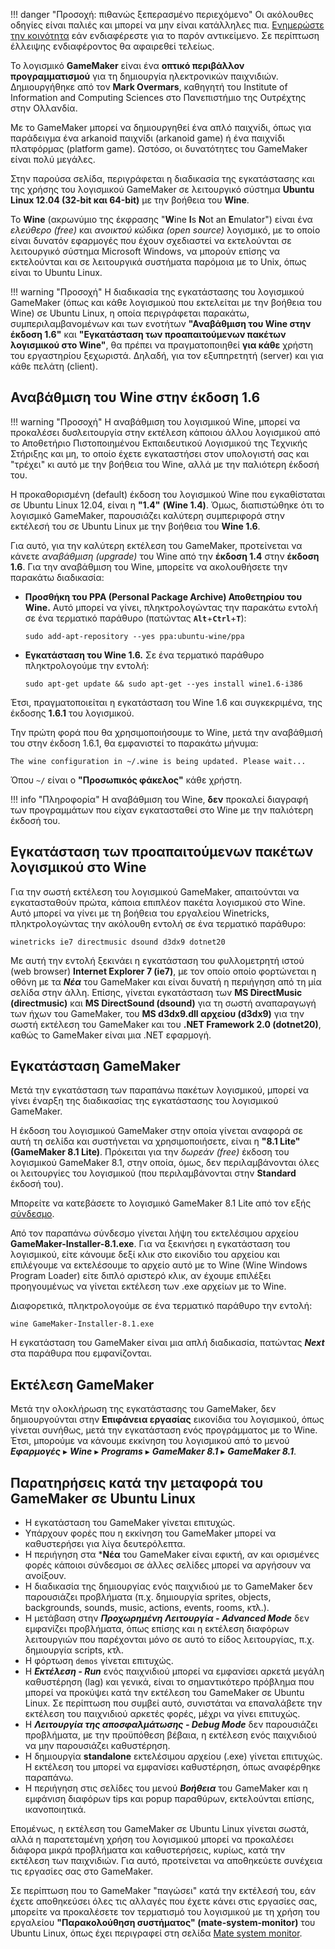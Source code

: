 !!! danger "Προσοχή: πιθανώς ξεπερασμένο περιεχόμενο"
    Οι ακόλουθες οδηγίες είναι παλιές και μπορεί να μην είναι κατάλληλες πια.
    [Ενημερώστε την κοινότητα](support/index.md#steki) εάν ενδιαφέρεστε για
    το παρόν αντικείμενο. Σε περίπτωση έλλειψης ενδιαφέροντος θα αφαιρεθεί
    τελείως.

Το λογισμικό **GameMaker** είναι ένα **οπτικό περιβάλλον προγραμματισμού** για
τη δημιουργία ηλεκτρονικών παιχνιδιών. Δημιουργήθηκε από τον **Mark Overmars**,
καθηγητή του Institute of Information and Computing Sciences στο Πανεπιστήμιο
της Ουτρέχτης στην Ολλανδία.

Με το GameMaker μπορεί να δημιουργηθεί ένα απλό παιχνίδι, όπως για παράδειγμα
ένα arkanoid παιχνίδι (arkanoid game) ή ένα παιχνίδι πλατφόρμας (platform
game). Ωστόσο, οι δυνατότητες του GameMaker είναι πολύ μεγάλες.

Στην παρούσα σελίδα, περιγράφεται η διαδικασία της εγκατάστασης και της χρήσης
του λογισμικού GameMaker σε λειτουργικό σύστημα **Ubuntu Linux 12.04 (32-bit
και 64-bit)** με την βοήθεια του **Wine**.

Το **Wine** (ακρωνύμιο της έκφρασης "**W**ine **I**s **N**ot an **E**mulator")
είναι ένα *ελεύθερο (free)* και *ανοικτού κώδικα (open source)* λογισμικό, με
το οποίο είναι δυνατόν εφαρμογές που έχουν σχεδιαστεί να εκτελούνται σε
λειτουργικό σύστημα Microsoft Windows, να μπορούν επίσης να εκτελούνται και σε
λειτουργικά συστήματα παρόμοια με το Unix, όπως είναι το Ubuntu Linux.

!!! warning "Προσοχή"
    Η διαδικασία της εγκατάστασης του λογισμικού GameMaker (όπως και κάθε
    λογισμικού που εκτελείται με την βοήθεια του Wine) σε Ubuntu Linux, η οποία
    περιγράφεται παρακάτω, συμπεριλαμβανομένων και των ενοτήτων **"Αναβάθμιση
    του Wine στην έκδοση 1.6"** και **"Εγκατάσταση των προαπαιτούμενων πακέτων
    λογισμικού στο Wine"**, θα πρέπει να πραγματοποιηθεί **για κάθε** χρήστη
    του εργαστηρίου ξεχωριστά. Δηλαδή, για τον εξυπηρετητή (server) και για
    κάθε πελάτη (client).

## Αναβάθμιση του Wine στην έκδοση 1.6

!!! warning "Προσοχή"
    Η αναβάθμιση του λογισμικού Wine, μπορεί να προκαλέσει δυσλειτουργία στην
    εκτέλεση κάποιου άλλου λογισμικού από το Αποθετήριο Πιστοποιημένου
    Εκπαιδευτικού Λογισμικού της Τεχνικής Στήριξης και μη, το οποίο έχετε
    εγκαταστήσει στον υπολογιστή σας και "τρέχει" κι αυτό με την βοήθεια του
    Wine, αλλά με την παλιότερη έκδοσή του.

Η προκαθορισμένη (default) έκδοση του λογισμικού Wine που εγκαθίσταται σε
Ubuntu Linux 12.04, είναι η **"1.4"** **(Wine 1.4)**. Όμως, διαπιστώθηκε ότι το
λογισμικό GameMaker, παρουσιάζει καλύτερη συμπεριφορά στην εκτέλεσή του σε
Ubuntu Linux με την βοήθεια του **Wine 1.6**.

Για αυτό, για την καλύτερη εκτέλεση του GameMaker, προτείνεται να κάνετε
*αναβάθμιση (upgrade)* του Wine από την **έκδοση 1.4** στην **έκδοση 1.6**.
Για την αναβάθμιση του Wine, μπορείτε να ακολουθήσετε την παρακάτω διαδικασία:

  - **Προσθήκη του PPA (Personal Package Archive) Αποθετηρίου του Wine.** Αυτό
    μπορεί να γίνει, πληκτρολογώντας την παρακάτω εντολή σε ένα τερματικό
    παράθυρο (πατώντας **`Alt`**+**`Ctrl`**+**`T`**):
    ```shell
    sudo add-apt-repository --yes ppa:ubuntu-wine/ppa
    ```
  - **Εγκατάσταση του Wine 1.6.** Σε ένα τερματικό παράθυρο πληκτρολογούμε την
    εντολή:
    ```shell
    sudo apt-get update && sudo apt-get --yes install wine1.6-i386
    ```

Έτσι, πραγματοποιείται η εγκατάσταση του Wine 1.6 και συγκεκριμένα, της έκδοσης
**1.6.1** του λογισμικού.

Την πρώτη φορά που θα χρησιμοποιήσουμε το Wine, μετά την αναβάθμισή του στην
έκδοση 1.6.1, θα εμφανιστεί το παρακάτω μήνυμα:
```shell-session
The wine configuration in ~/.wine is being updated. Please wait...
```
Όπου `~/` είναι ο **"Προσωπικός φάκελος"** κάθε χρήστη.

!!! info "Πληροφορία"
    Η αναβάθμιση του Wine, **δεν** προκαλεί διαγραφή των προγραμμάτων που είχαν
    εγκατασταθεί στο Wine με την παλιότερη έκδοσή του.

## Εγκατάσταση των προαπαιτούμενων πακέτων λογισμικού στο Wine

Για την σωστή εκτέλεση του λογισμικού GameMaker, απαιτούνται να εγκατασταθούν
πρώτα, κάποια επιπλέον πακέτα λογισμικού στο Wine. Αυτό μπορεί να γίνει με τη
βοήθεια του εργαλείου Winetricks, πληκτρολογώντας την ακόλουθη εντολή σε ένα
τερματικό παράθυρο:
```shell
winetricks ie7 directmusic dsound d3dx9 dotnet20
```

Με αυτή την εντολή ξεκινάει η εγκατάσταση του φυλλομετρητή ιστού (web browser)
**Internet Explorer 7 (ie7)**, με τον οποίο οποίο φορτώνεται η οθόνη με τα
***Νέα*** του GameMaker και είναι δυνατή η περιήγηση από τη μία σελίδα στην
άλλη. Επίσης, γίνεται εγκατάσταση των **MS DirectMusic (directmusic)** και **MS
DirectSound (dsound)** για τη σωστή αναπαραγωγή των ήχων του GameMaker, του
**MS d3dx9.dll αρχείου (d3dx9)** για την σωστή εκτέλεση του GameMaker και του
**.NET Framework 2.0 (dotnet20)**, καθώς το GameMaker είναι μια .NET εφαρμογή.

## Εγκατάσταση GameMaker

Μετά την εγκατάσταση των παραπάνω πακέτων λογισμικού, μπορεί να γίνει έναρξη
της διαδικασίας της εγκατάστασης του λογισμικού GameMaker.

Η έκδοση του λογισμικού GameMaker στην οποία γίνεται αναφορά σε αυτή τη σελίδα
και συστήνεται να χρησιμοποιήσετε, είναι η **"8.1 Lite" (GameMaker 8.1 Lite)**.
Πρόκειται για την *δωρεάν (free)* έκδοση του λογισμικού GameMaker 8.1, στην
οποία, όμως, δεν περιλαμβάνονται όλες οι λειτουργίες του λογισμικού (που
περιλαμβάνονται στην **Standard** έκδοσή του).

Μπορείτε να κατεβάσετε το λογισμικό GameMaker 8.1 Lite από τον εξής
[σύνδεσμο](https://game-maker.en.softonic.com/).

Από τον παραπάνω σύνδεσμο γίνεται λήψη του εκτελέσιμου αρχείου
**GameMaker-Installer-8.1.exe**. Για να ξεκινήσει η εγκατάσταση του λογισμικού,
είτε κάνουμε δεξί κλικ στο εικονίδιο του αρχείου και επιλέγουμε να εκτελέσουμε
το αρχείο αυτό με το Wine (Wine Windows Program Loader) είτε διπλό αριστερό
κλικ, αν έχουμε επιλέξει προηγουμένως να γίνεται εκτέλεση των .exe αρχείων με
το Wine.

Διαφορετικά, πληκτρολογούμε σε ένα τερματικό παράθυρο την εντολή:
```shell
wine GameMaker-Installer-8.1.exe
```

Η εγκατάσταση του GameMaker είναι μια απλή διαδικασία, πατώντας ***Next*** στα
παράθυρα που εμφανίζονται.

## Εκτέλεση GameMaker

Μετά την ολοκλήρωση της εγκατάστασης του GameMaker, δεν δημιουργούνται στην
**Επιφάνεια εργασίας** εικονίδια του λογισμικού, όπως γίνεται συνήθως, μετά την
εγκατάσταση ενός προγράμματος με το Wine. Έτσι, μπορούμε να κάνουμε εκκίνηση
του λογισμικού από το μενού ***Εφαρμογές*** ▸ ***Wine*** ▸ ***Programs*** ▸
***GameMaker 8.1*** ▸ ***GameMaker 8.1***.

## Παρατηρήσεις κατά την μεταφορά του GameMaker σε Ubuntu Linux

- Η εγκατάσταση του GameMaker γίνεται επιτυχώς.
- Υπάρχουν φορές που η εκκίνηση του GameMaker μπορεί να καθυστερήσει για λίγα
  δευτερόλεπτα.
- Η περιήγηση στα ***Νέα** του GameMaker είναι εφικτή, αν και ορισμένες φορές
  κάποιοι σύνδεσμοι σε άλλες σελίδες μπορεί να αργήσουν να ανοίξουν.
- Η διαδικασία της δημιουργίας ενός παιχνιδιού με το GameMaker δεν παρουσιάζει
  προβλήματα (π.χ. δημιουργία sprites, objects, backgrounds, sounds, music,
  actions, events, rooms, κτλ.).
- Η μετάβαση στην ***Προχωρημένη Λειτουργία - Advanced Mode*** δεν εμφανίζει
  προβλήματα, όπως επίσης και η εκτέλεση διαφόρων λειτουργιών που παρέχονται
  μόνο σε αυτό το είδος λειτουργίας, π.χ. δημιουργία scripts, κτλ.
- Η φόρτωση `demos` γίνεται επιτυχώς.
- Η ***Εκτέλεση - Run*** ενός παιχνιδιού μπορεί να εμφανίσει αρκετά μεγάλη
  καθυστέρηση (lag) και γενικά, είναι το σημαντικότερο πρόβλημα που μπορεί να
  προκύψει κατά την εκτέλεση του GameMaker σε Ubuntu Linux. Σε περίπτωση που
  συμβεί αυτό, συνιστάται να επαναλάβετε την εκτέλεση του παιχνιδιού αρκετές
  φορές, μέχρι να γίνει επιτυχώς.
- Η ***Λειτουργία της αποσφαλμάτωσης - Debug Mode*** δεν παρουσιάζει
  προβλήματα, με την προϋπόθεση βέβαια, η εκτέλεση ενός παιχνιδιού να μην
  παρουσιάζει καθυστέρηση.
- Η δημιουργία **standalone** εκτελέσιμου αρχείου (.exe) γίνεται επιτυχώς. Η
  εκτέλεση του μπορεί να εμφανίσει καθυστέρηση, όπως αναφέρθηκε παραπάνω.
- Η περιήγηση στις σελίδες του μενού ***Βοήθεια*** του GameMaker και η εμφάνιση
  διαφόρων tips και popup παραθύρων, εκτελούνται επίσης, ικανοποιητικά.

Επομένως, η εκτέλεση του GameMaker σε Ubuntu Linux γίνεται σωστά, αλλά η
παρατεταμένη χρήση του λογισμικού μπορεί να προκαλέσει διάφορα μικρά προβλήματα
και καθυστερήσεις, κυρίως, κατά την εκτέλεση των παιχνιδιών. Για αυτό,
προτείνεται να αποθηκεύετε συνέχεια τις εργασίες σας στο GameMaker.

Σε περίπτωση που το GameMaker "παγώσει" κατά την εκτέλεσή του, εάν έχετε
αποθηκεύσει όλες τις αλλαγές που έχετε κάνει στις εργασίες σας, μπορείτε να
προκαλέσετε τον τερματισμό του λογισμικού με τη χρήση του εργαλείου
**"Παρακολούθηση συστήματος" (mate-system-monitor)** του Ubuntu Linux, όπως
έχει περιγραφεί στη σελίδα [Mate system monitor](mate-system-monitor.md).
